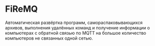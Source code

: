 # FiReMQ
Автоматическая развёртка программ, самораспаковывающихся архивов, выполнения удалённых команд и получение информации о компьютерах с обратной связью по MQTT на большое количество компьютеров не связанных одной сетью.
